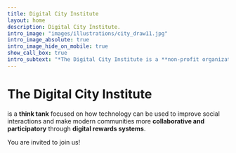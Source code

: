 ```yaml
---
title: Digital City Institute
layout: home
description: Digital City Institute.
intro_image: "images/illustrations/city_draw11.jpg"
intro_image_absolute: true
intro_image_hide_on_mobile: true
show_call_box: true
intro_subtext: "*The Digital City Institute is a **non-profit organization** that is **open to the public** and **open to community participation**."
---
```


# The Digital City Institute

is a **think tank** focused on how technology can be used to improve social interactions and make modern communities more **collaborative and participatory** through **digital rewards systems**.

You are invited to join us!

